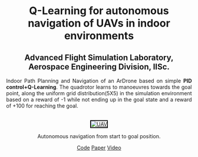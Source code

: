 <center><h1 class="rsection"><b>Q-Learning for autonomous navigation of UAVs in indoor environments</b></h1></center>

<center><h2><b>Advanced Flight Simulation Laboratory, Aerospace Engineering Division, IISc.</b></h2></center>

<div class="container-fluid">
  <div class="row">
    <!-- <div class="col-md-6">
        <img class="rimg" src="{{ site.github.url }}/media/biped_trained.gif" />
    </div> -->
    <div class="col-md-12">
        <!-- <h3 class="rtitle"><b>Bipedal walking robot using Deep Deterministic Policy Gradient.</b></h3> -->
        <p style="text-align:justify">
        Indoor Path Planning and Navigation of an ArDrone based on simple <strong>PID control+Q-Learning</strong>. The quadrotor learns to manoeuvres towards the goal point, along the uniform grid distribution(5X5) in the simulation environment based on a reward of -1 while not ending up in the goal state and a reward of +100 for reaching the goal.
        </p>
        <br>
        <center>
            <div class="image-wrapper">
                <a class ="image-popup" href="https://nav74neet.github.io/media/drone_qlearning.gif" title="UAV">
                    <img src="https://nav74neet.github.io/media/drone_qlearning.gif" alt="UAV" style="border:2px solid black;" align="middle">
                </a>
                <p class="image-caption" style="font-size:14px;" align="center">
                    Autonomous navigation from start to goal position.
                </p>
            </div>
        </center>
        <center>
        <!-- <img class="center" src="{{ site.github.url }}/media/drone_qlearning.gif" /> -->
        <a href="https://github.com/nav74neet/rl_ardrone" class="md-link btn-default btn rbtn">Code</a>
        <a href="https://arxiv.org/abs/1801.05086" class="md-link btn-default btn rbtn">Paper</a>
        <a href="https://www.youtube.com/watch?v=SDqPfhUeoCo&feature=youtu.be" class="md-link btn-default btn rbtn">Video</a>
        </center>
  </div>
</div>
<br>